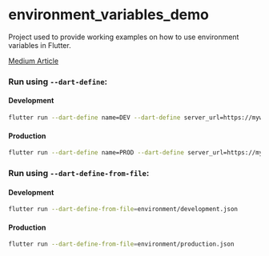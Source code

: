 # environment_variables_demo

Project used to provide working examples on how to use environment variables in Flutter.

[Medium Article](https://medium.com/@ninedan)

### Run using `--dart-define`:

#### Development
```bash
flutter run --dart-define name=DEV --dart-define server_url=https://mywonderfulserver.development.com --dart-define api_key=mydevelopmentapikey --dart-define boolean_value=true --dart-define number_value=42 --dart-define only_dev_value=development_only_value
```
#### Production
```bash
flutter run --dart-define name=PROD --dart-define server_url=https://mywonderfulserver.production.com --dart-define api_key=myproductionapikey --dart-define boolean_value=false --dart-define number_value=42 --dart-define only_prod_value=production_only_value
```
### Run using `--dart-define-from-file`:
#### Development
```bash
flutter run --dart-define-from-file=environment/development.json
```
#### Production
```bash
flutter run --dart-define-from-file=environment/production.json
```
